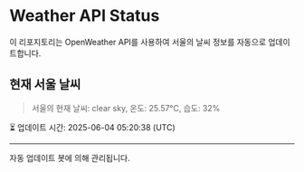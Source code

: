 
# Weather API Status

이 리포지토리는 OpenWeather API를 사용하여 서울의 날씨 정보를 자동으로 업데이트합니다.

## 현재 서울 날씨
> 서울의 현재 날씨: clear sky, 온도: 25.57°C, 습도: 32%

⏳ 업데이트 시간: 2025-06-04 05:20:38 (UTC)

---
자동 업데이트 봇에 의해 관리됩니다.

